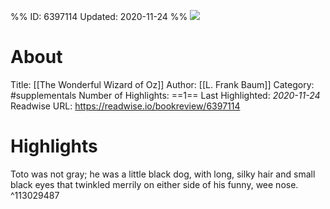 %%
ID: 6397114
Updated: 2020-11-24
%%
![](https://images-na.ssl-images-amazon.com/images/I/51w5Js5kqGL._SL500_.jpg)

# About
Title: [[The Wonderful Wizard of Oz]]
Author: [[L. Frank Baum]]
Category: #supplementals
Number of Highlights: ==1==
Last Highlighted: *2020-11-24*
Readwise URL: https://readwise.io/bookreview/6397114

# Highlights 
Toto was not gray; he was a little black dog, with long, silky hair and small black eyes that twinkled merrily on either side of his funny, wee nose.  ^113029487

